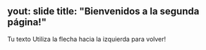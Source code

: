 yout: slide
title: "Bienvenidos a la segunda página!"
---
Tu texto
Utiliza la flecha hacia la izquierda para volver!

